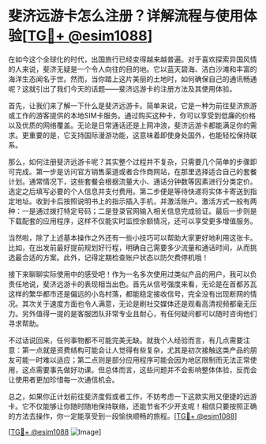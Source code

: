 # 斐济远游卡怎么注册？详解流程与使用体验[[TG💪+ @esim1088](https://t.me/s/esim1088)]

在如今这个全球化的时代，出国旅行已经变得越来越普遍。对于喜欢探索异国风情的人来说，斐济无疑是一个令人向往的目的地。它以蓝天碧海、洁白沙滩和丰富的海洋生态闻名于世。然而，当你踏上这片美丽的土地时，如何确保自己的通讯畅通呢？这就引出了我们今天的话题——斐济远游卡的注册方法及其使用体验。

首先，让我们来了解一下什么是斐济远游卡。简单来说，它是一种为前往斐济旅游或工作的游客提供的本地SIM卡服务。通过购买这种卡，你可以享受到低廉的价格以及优质的网络覆盖。无论是日常通话还是上网冲浪，斐济远游卡都能满足你的需求。更重要的是，它支持国际漫游功能，这意味着即使身处国外，也能轻松保持联系。

那么，如何注册斐济远游卡呢？其实整个过程并不复杂，只需要几个简单的步骤即可完成。第一步是访问官方销售渠道或者合作商网站，在那里选择适合自己的套餐计划。通常情况下，这些套餐会根据流量大小、通话分钟数等因素进行分类定价。选定之后填写必要的个人信息并支付费用。第二步便是等待快递将实体卡寄送到指定地址。收到卡后按照说明书上的指示插入手机，并激活账户。激活方式一般有两种：一是通过拨打特定号码；二是登录官网输入相关信息完成验证。最后一步则是下载配套的应用程序，这样不仅能实时监控余额情况，还可以享受更多增值服务。

当然啦，除了上述基本操作之外还有一些小技巧可以帮助大家更好地利用这张卡。比如，在出发前最好提前规划好行程，明确自己需要多少流量和通话时间，从而挑选最合适的方案。此外，记得定期检查账户状态以防欠费停机哦！

接下来聊聊实际使用中的感受吧！作为一名多次使用过类似产品的用户，我可以负责任地说，斐济远游卡的表现相当出色。首先从信号强度来看，无论是在首都苏瓦这样的繁华都市还是偏远的小岛村落，都能稳定接收信号，完全没有出现断网的情况。其次关于速度方面也令人满意，无论是刷社交媒体还是观看高清视频都毫无压力。另外值得一提的是客服团队非常专业且耐心，有任何疑问都可以随时咨询他们寻求帮助。

不过话说回来，任何事物都不可能完美无缺。就我个人经验而言，有几点需要注意：第一点就是资费结构可能会让人觉得有些复杂，尤其是初次接触这类产品的朋友可能一时难以适应；第二点则是部分应用程序可能会因为地区限制而无法正常使用，这点需要事先做好功课。但总体而言，这些问题并不会影响整体体验，反而会让使用者更加珍惜每一次通信机会。

总之，如果你正计划前往斐济度假或者工作，不妨考虑一下这款实用又便捷的远游卡。它不仅能够让你随时随地保持联络，还能节省不少开支呢！相信只要按照正确的方法去操作，你一定能享受到一段愉快顺畅的旅程。[[TG💪+ @esim1088](https://t.me/s/esim1088)]

[[TG💪+ @esim1088](https://t.me/s/esim1088) ![Image](https://i.postimg.cc/4NQfJmqS/Snipaste-2025-05-13-00-14-12.png)]
